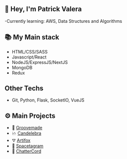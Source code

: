 
## 👋 Hey, I'm Patrick Valera
-Currently learning: AWS, Data Structures and Algorithms

## 📚 My Main stack
- HTML/CSS/SASS
- Javascript/React
- NodeJS/ExpressJS/NextJS
- MongoDB
- Redux
## Other Techs
- Git, Python, Flask, SocketIO, VueJS

## ⚙️ Main Projects
- 🍞 [Groovemade](https://groovemade.herokuapp.com/)
- 🗠 [Candelebra](https://candelebra.herokuapp.com/)
- ⛛ [Artifox](http://artifoxclone.herokuapp.com/)
- 🔭 [Spacetagram](http://spacetagram-pat.herokuapp.com/)
- 💬 [ChatterCord](https://chattercord.herokuapp.com/)
